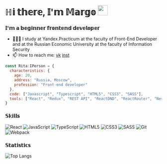 <h1>ℍ𝕚 𝕥𝕙𝕖𝕣𝕖, 𝕀'𝕞 𝕄𝕒𝕣𝕘𝕠
<img src="https://github.com/blackcater/blackcater/raw/main/images/Hi.gif" height="32"/></h1>
<h3>𝕀'𝕞 𝕒 𝕓𝕖𝕘𝕚𝕟𝕟𝕖𝕣 𝕗𝕣𝕠𝕟𝕥𝕖𝕟𝕕 𝕕𝕖𝕧𝕖𝕝𝕠𝕡𝕖𝕣</h3>


- 👨🏻‍🎓 I study at Yandex.Practicum at the faculty of Front-End Developer and at the Russian Economic University at the faculty of Information Security 
- 📫 How to reach me: [vk](https://vk.com/rita_rixter) [inst](https://www.instagram.com/rita_rixter/)

```javascript
const Rita:IPerson = { 
  characteristics: {
    age: 20,
    address: "Russia, Moscow",
    profession: "Front-end developer"
  },
  code: ["Javascript", "Typescript", "HTML5", "CSS3", "SASS"],
  tools: ["React", "Redux", "REST API", "ReactDND", "ReactRouter", "NestJS", "Jest", "Express", "MongoBD", "NestJS", "Cypress", "PostgreSQL"]
}
```

<h3>𝕊𝕜𝕚𝕝𝕝𝕤</h3>
  
![React](https://img.shields.io/badge/react-%2320232a.svg?style=for-the-badge&logo=react&logoColor=%2361DAFB)
![JavaScript](https://img.shields.io/badge/javascript-%23323330.svg?style=for-the-badge&logo=javascript&logoColor=%23F7DF1E)
![TypeScript](https://img.shields.io/badge/typescript-%23007ACC.svg?style=for-the-badge&logo=typescript&logoColor=white)
![HTML5](https://img.shields.io/badge/html5-%23E34F26.svg?style=for-the-badge&logo=html5&logoColor=white)
![CSS3](https://img.shields.io/badge/css3-%231572B6.svg?style=for-the-badge&logo=css3&logoColor=white)
![SASS](https://img.shields.io/badge/SASS-hotpink.svg?style=for-the-badge&logo=SASS&logoColor=white)
![Git](https://img.shields.io/badge/git-%23F05033.svg?style=for-the-badge&logo=git&logoColor=white)
![Webpack](https://img.shields.io/badge/webpack-%238DD6F9.svg?style=for-the-badge&logo=webpack&logoColor=black)

 <h3>𝕊𝕥𝕒𝕥𝕚𝕤𝕥𝕚𝕔𝕤</h3>

![Top Langs](https://github-readme-stats.vercel.app/api/top-langs/?username=ritarixter&layout=compact&theme=dark)

